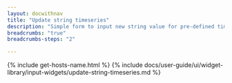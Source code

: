 ```yaml
---
layout: docwithnav
title: "Update string timeseries"
description: "Simple form to input new string value for pre-defined timeseries key. The widget is deprecated. Use \"Update Multiple Attributes\" widget. Timeseries key type and string value type can be selected in widgets data key configuration."
breadcrumbs: "true"
breadcrumbs-steps: "2"

---
```

{% include get-hosts-name.html %}
{% include docs/user-guide/ui/widget-library/input-widgets/update-string-timeseries.md %}
